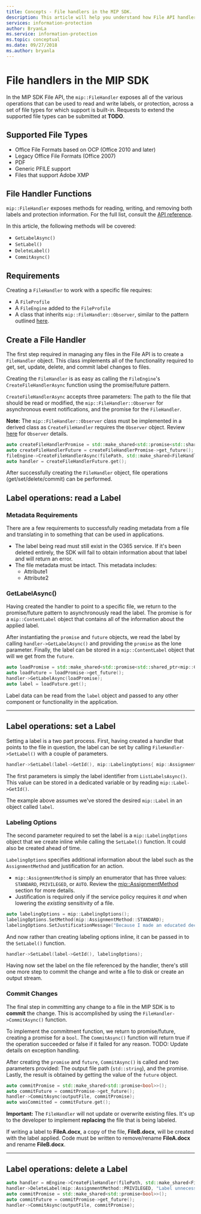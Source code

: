 ```yaml
---
title: Concepts - File handlers in the MIP SDK.
description: This article will help you understand how File API handlers are used for calling operations.
services: information-protection
author: BryanLa
ms.service: information-protection
ms.topic: conceptual
ms.date: 09/27/2018
ms.author: bryanla
---
```

# File handlers in the MIP SDK

In the MIP SDK File API, the `mip::FileHandler` exposes all of the various operations that can be used to read and write labels, or protection, across a set of file types for which support is built-in. Requests to extend the supported file types can be submitted at **TODO**.

## Supported File Types

- Office File Formats based on OCP (Office 2010 and later)
- Legacy Office File Formats (Office 2007)
- PDF
- Generic PFILE support
- Files that support Adobe XMP

## File Handler Functions

`mip::FileHandler` exposes methods for reading, writing, and removing both labels and protection information. For the full list, consult the [API reference](reference/class_mip_filehandler.md).

In this article, the following methods will be covered:

- `GetLabelAsync()`
- `SetLabel()`
- `DeleteLabel()`
- `CommitAsync()`

## Requirements

Creating a `FileHandler` to work with a specific file requires:

- A `FileProfile`
- A `FileEngine` added to the `FileProfile`
- A class that inherits `mip::FileHandler::Observer`, similar to the pattern outlined [here]().

## Create a File Handler

The first step required in managing any files in the File API is to create a `FileHandler` object. This class implements all of the functionality required to get, set, update, delete, and commit label changes to files.

Creating the `FileHandler` is as easy as calling the `FileEngine`'s `CreateFileHandlerAsync` function using the promise/future pattern.

`CreateFileHandlerAsync` accepts three parameters: The path to the file that should be read or modified, the `mip::FileHandler::Observer` for asynchronous event notifications, and the promise for the `FileHandler`.

**Note:** The `mip::FileHandler::Observer` class must be implemented in a derived class as `CreateFileHandler` requires the `Observer` object. Review [here]() for `Observer` details.

```cpp
auto createFileHandlerPromise = std::make_shared<std::promise<std::shared_ptr<mip::FileHandler>>>();
auto createFileHandlerFuture = createFileHandlerPromise->get_future();
fileEngine->CreateFileHandlerAsync(filePath, std::make_shared<FileHandlerObserver>(), createFileHandlerPromise);
auto handler = createFileHandlerFuture.get();
```

After successfully creating the `FileHandler` object, file operations (get/set/delete/commit) can be performed.

## Label operations: read a Label

### Metadata Requirements

There are a few requirements to successfully reading metadata from a file and translating in to something that can be used in applications.

- The label being read must still exist in the O365 service. If it's been deleted entirely, the SDK will fail to obtain information about that label and will return an error.
- The file metadata must be intact. This metadata includes:
  - Attribute1
  - Attribute2

### GetLabelAsync()

Having created the handler to point to a specific file, we return to the promise/future pattern to asynchronously read the label. The promise is for a `mip::ContentLabel` object that contains all of the information about the applied label.

After instantiating the `promise` and `future` objects, we read the label by calling `handler->GetLabelAsync()` and providing the `promise` as the lone parameter. Finally, the label can be stored in a `mip::ContentLabel` object that will we get from the `future`.

```cpp
auto loadPromise = std::make_shared<std::promise<std::shared_ptr<mip::ContentLabel>>>();
auto loadFuture = loadPromise->get_future();
handler->GetLabelAsync(loadPromise);
auto label = loadFuture.get();
```

Label data can be read from the `label` object and passed to any other component or functionality in the application.

***

## Label operations: set a Label

Setting a label is a two part process. First, having created a handler that points to the file in question, the label can be set by calling `FileHandler->SetLabel()` with a couple of parameters.

```cpp
handler->SetLabel(label->GetId(), mip::LabelingOptions{ mip::AssignmentMethod::PRIVILEGED, "" });
```

The first parameters is simply the label identifier from `ListLabelsAsync()`. This value can be stored in a dedicated variable or by reading `mip::Label->GetId()`.

The example above assumes we've stored the desired `mip::Label` in an object called `label`.

### Labeling Options

The second parameter required to set the label is a `mip::LabelingOptions` object that we create inline while calling the `SetLabel()` function. It could also be created ahead of time.

`LabelingOptions` specifies additional information about the label such as the `AssignmentMethod` and justification for an action.

- `mip::AssignmentMethod` is simply an enumerator that has three values: `STANDARD`, `PRIVILEGED`, or `AUTO`. Review the [mip::AssignmentMethod]() section for more details.
- Justification is required only if the service policy requires it *and* when lowering the *existing* sensitivity of a file.

```cpp
auto labelingOptions = mip::LabelingOptions();
labelingOptions.SetMethod(mip::AssignmentMethod::STANDARD);
labelingOptions.SetJustificationMessage("Because I made an educated decision based upon the contents of this file.");
```

And now rather than creating labeling options inline, it can be passed in to the `SetLabel()` function.

```cpp
handler->SetLabel(label->GetId(), labelingOptions);
```

Having now set the label on the file referenced by the handler, there's still one more step to commit the change and write a file to disk or create an output stream.

### Commit Changes

The final step in committing any change to a file in the MIP SDK is to **commit** the change. This is accomplished by using the `FileHandler->CommitAsync()` function. 

To implement the commitment function, we return to promise/future, creating a promise for a `bool`. The `CommitAsync()` function will return true if the operation succeeded or false if it failed for any reason. TODO: Update details on exception handling.

After creating the `promise` and `future`, `CommitAsync()` is called and two parameters provided: The output file path (`std::string`), and the promise. Lastly, the result is obtained by getting the value of the `future` object.

```cpp
auto commitPromise = std::make_shared<std::promise<bool>>();
auto commitFuture = commitPromise->get_future();
handler->CommitAsync(outputFile, commitPromise);
auto wasCommitted = commitFuture.get();
```

**Important:** The `FileHandler` will not update or overwrite existing files. It's up to the developer to implement **replacing** the file that is being labeled. 

If writing a label to **FileA.docx**, a copy of the file, **FileB.docx**, will be created with the label applied. Code must be written to remove/rename **FileA.docx** and rename **FileB.docx**.

***

## Label operations: delete a Label

```cpp
auto handler = mEngine->CreateFileHandler(filePath, std::make_shared<FileHandlerObserverImpl>());
handler->DeleteLabel(mip::AssignmentMethod::PRIVILEGED, "Label unnecessary.");
auto commitPromise = std::make_shared<std::promise<bool>>();
auto commitFuture = commitPromise->get_future();
handler->CommitAsync(outputFile, commitPromise);
```
